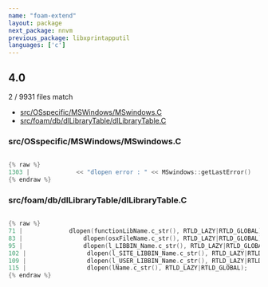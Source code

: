 ```yaml
---
name: "foam-extend"
layout: package
next_package: nnvm
previous_package: libxprintapputil
languages: ['c']
---
```

## 4.0
2 / 9931 files match

 - [src/OSspecific/MSWindows/MSwindows.C](#srcosspecificmswindowsmswindowsc)
 - [src/foam/db/dlLibraryTable/dlLibraryTable.C](#srcfoamdbdllibrarytabledllibrarytablec)

### src/OSspecific/MSWindows/MSwindows.C

```c

{% raw %}
1303 |             << "dlopen error : " << MSwindows::getLastError()
{% endraw %}

```
### src/foam/db/dlLibraryTable/dlLibraryTable.C

```c

{% raw %}
71 |             dlopen(functionLibName.c_str(), RTLD_LAZY|RTLD_GLOBAL);
83 |                 dlopen(osxFileName.c_str(), RTLD_LAZY|RTLD_GLOBAL);
95 |                 dlopen(l_LIBBIN_Name.c_str(), RTLD_LAZY|RTLD_GLOBAL);
102 |                 dlopen(l_SITE_LIBBIN_Name.c_str(), RTLD_LAZY|RTLD_GLOBAL);
109 |                 dlopen(l_USER_LIBBIN_Name.c_str(), RTLD_LAZY|RTLD_GLOBAL);
115 |                 dlopen(lName.c_str(), RTLD_LAZY|RTLD_GLOBAL);
{% endraw %}

```
